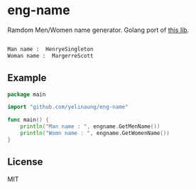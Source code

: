 eng-name
=========

Ramdom Men/Women name generator. Golang port of [this lib](https://github.com/Zwenexsys/eng_name).

```bash

Man name :  HenryeSingleton
Woman name :  MargerreScott

```

Example
-------

```go
package main

import "github.com/yelinaung/eng-name"

func main() {
    println("Man name : ", engname.GetMenName())
    println("Womn name : ", engname.GetWomenName())
}
```

License
-------
MIT
